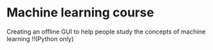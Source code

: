 # Machine learning course
Creating an offline GUI to help people study the concepts of machine learning !!(Python only)

